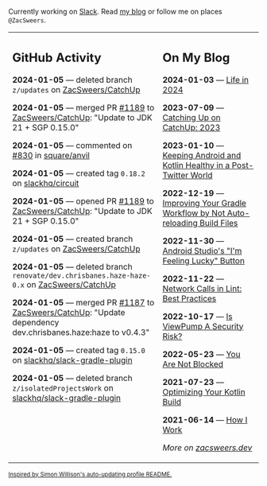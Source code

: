 Currently working on [Slack](https://slack.com/). Read [my blog](https://zacsweers.dev/) or follow me on places `@ZacSweers`.

<table><tr><td valign="top" width="60%">

## GitHub Activity
<!-- githubActivity starts -->
**2024-01-05** — deleted branch `z/updates` on [ZacSweers/CatchUp](https://github.com/ZacSweers/CatchUp)

**2024-01-05** — merged PR [#1189](https://github.com/ZacSweers/CatchUp/pull/1189) to [ZacSweers/CatchUp](https://github.com/ZacSweers/CatchUp): "Update to JDK 21 + SGP 0.15.0"

**2024-01-05** — commented on [#830](https://github.com/square/anvil/pull/830#issuecomment-1879250327) in [square/anvil](https://github.com/square/anvil)

**2024-01-05** — created tag `0.18.2` on [slackhq/circuit](https://github.com/slackhq/circuit)

**2024-01-05** — opened PR [#1189](https://github.com/ZacSweers/CatchUp/pull/1189) to [ZacSweers/CatchUp](https://github.com/ZacSweers/CatchUp): "Update to JDK 21 + SGP 0.15.0"

**2024-01-05** — created branch `z/updates` on [ZacSweers/CatchUp](https://github.com/ZacSweers/CatchUp)

**2024-01-05** — deleted branch `renovate/dev.chrisbanes.haze-haze-0.x` on [ZacSweers/CatchUp](https://github.com/ZacSweers/CatchUp)

**2024-01-05** — merged PR [#1187](https://github.com/ZacSweers/CatchUp/pull/1187) to [ZacSweers/CatchUp](https://github.com/ZacSweers/CatchUp): "Update dependency dev.chrisbanes.haze:haze to v0.4.3"

**2024-01-05** — created tag `0.15.0` on [slackhq/slack-gradle-plugin](https://github.com/slackhq/slack-gradle-plugin)

**2024-01-05** — deleted branch `z/isolatedProjectsWork` on [slackhq/slack-gradle-plugin](https://github.com/slackhq/slack-gradle-plugin)
<!-- githubActivity ends -->
</td><td valign="top" width="40%">

## On My Blog
<!-- blog starts -->
**2024-01-03** — [Life in 2024](https://www.zacsweers.dev/life-in-2024/)

**2023-07-09** — [Catching Up on CatchUp: 2023](https://www.zacsweers.dev/catching-up-on-catchup-2023/)

**2023-01-10** — [Keeping Android and Kotlin Healthy in a Post-Twitter World](https://www.zacsweers.dev/keeping-android-healthy/)

**2022-12-19** — [Improving Your Gradle Workflow by Not Auto-reloading Build Files](https://www.zacsweers.dev/improving-your-workflow-by-not-auto-reloading-build-files/)

**2022-11-30** — [Android Studio's "I'm Feeling Lucky" Button](https://www.zacsweers.dev/android-studios-im-feeling-lucky-button/)

**2022-11-22** — [Network Calls in Lint: Best Practices](https://www.zacsweers.dev/network-calls-in-lint-best-practices/)

**2022-10-17** — [Is ViewPump A Security Risk?](https://www.zacsweers.dev/is-viewpump-a-security-risk/)

**2022-05-23** — [You Are Not Blocked](https://www.zacsweers.dev/you-are-not-blocked/)

**2021-07-23** — [Optimizing Your Kotlin Build](https://www.zacsweers.dev/optimizing-your-kotlin-build/)

**2021-06-14** — [How I Work](https://www.zacsweers.dev/how-i-work/)
<!-- blog ends -->
_More on [zacsweers.dev](https://zacsweers.dev/)_
</td></tr></table>

<sub><a href="https://simonwillison.net/2020/Jul/10/self-updating-profile-readme/">Inspired by Simon Willison's auto-updating profile README.</a></sub>